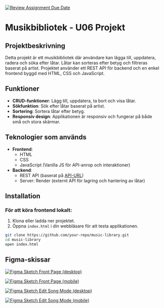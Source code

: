 [![Review Assignment Due Date](https://classroom.github.com/assets/deadline-readme-button-22041afd0340ce965d47ae6ef1cefeee28c7c493a6346c4f15d667ab976d596c.svg)](https://classroom.github.com/a/jvJQvZ5i)

# Musikbibliotek - U06 Projekt

## Projektbeskrivning
Detta projekt är ett musikbibliotek där användare kan lägga till, uppdatera, radera och söka efter låtar. Låtar kan sorteras efter betyg och filtreras baserat på artist. Projektet använder ett REST API för backend och en enkel frontend byggd med HTML, CSS och JavaScript.

## Funktioner
- **CRUD-funktioner**: Lägg till, uppdatera, ta bort och visa låtar.
- **Sökfunktion**: Sök efter låtar baserat på artist.
- **Sortering**: Sortera låtar efter betyg.
- **Responsiv design**: Applikationen är responsiv och fungerar på både små och stora skärmar.

## Teknologier som används
- **Frontend**:
  - HTML
  - CSS
  - JavaScript (Vanilla JS för API-anrop och interaktioner)
- **Backend**:
  - REST API (baserat på [API-URL](https://u05-music-library-api.onrender.com/api/songs))
  - Server: Render (externt API för lagring och hantering av låtar)

## Installation

### För att köra frontend lokalt:

1. Klona eller ladda ner projektet.
2. Öppna `index.html` i din webbläsare för att testa applikationen.

```bash
git clone https://github.com/your-repo/music-library.git
cd music-library
open index.html
```

## Figma-skissar

[![Figma Sketch Front Page (desktop)](https://www.figma.com/embed?embed_host=github&url=https://www.figma.com/design/MyttYqSAjDlaZysy1cmrdJ/U06-SKISS---SHAHRYAR?node-id=1-4&t=WWuIkflG0Sey7Ixq-1)](https://www.figma.com/design/MyttYqSAjDlaZysy1cmrdJ/U06-SKISS---SHAHRYAR?node-id=1-4&t=WWuIkflG0Sey7Ixq-1)

[![Figma Sketch Front Page (mobile)](https://www.figma.com/embed?embed_host=github&url=https://www.figma.com/design/MyttYqSAjDlaZysy1cmrdJ/U06-SKISS---SHAHRYAR?node-id=1-3&t=WWuIkflG0Sey7Ixq-1)](https://www.figma.com/design/MyttYqSAjDlaZysy1cmrdJ/U06-SKISS---SHAHRYAR?node-id=1-3&t=WWuIkflG0Sey7Ixq-1)

[![Figma Sketch Edit Song Mode (desktop)](https://www.figma.com/embed?embed_host=github&url=https://www.figma.com/design/MyttYqSAjDlaZysy1cmrdJ/U06-SKISS---SHAHRYAR?node-id=2-86&t=WWuIkflG0Sey7Ixq-1)](https://www.figma.com/design/MyttYqSAjDlaZysy1cmrdJ/U06-SKISS---SHAHRYAR?node-id=2-86&t=WWuIkflG0Sey7Ixq-1)

[![Figma Sketch Edit Song Mode (mobile)](https://www.figma.com/embed?embed_host=github&url=https://www.figma.com/design/MyttYqSAjDlaZysy1cmrdJ/U06-SKISS---SHAHRYAR?node-id=2-130&t=WWuIkflG0Sey7Ixq-1)](https://www.figma.com/design/MyttYqSAjDlaZysy1cmrdJ/U06-SKISS---SHAHRYAR?node-id=2-130&t=WWuIkflG0Sey7Ixq-1)

